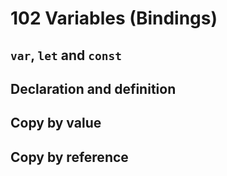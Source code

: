 102 Variables (Bindings)
========================

`var`, `let` and `const`
------------------------

Declaration and definition
--------------------------

Copy by value
-------------

Copy by reference
-----------------
